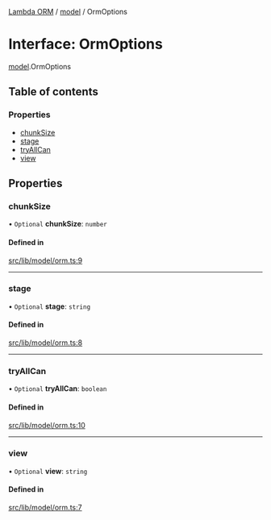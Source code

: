 [Lambda ORM](../README.md) / [model](../modules/model.md) / OrmOptions

# Interface: OrmOptions

[model](../modules/model.md).OrmOptions

## Table of contents

### Properties

- [chunkSize](model.OrmOptions.md#chunksize)
- [stage](model.OrmOptions.md#stage)
- [tryAllCan](model.OrmOptions.md#tryallcan)
- [view](model.OrmOptions.md#view)

## Properties

### chunkSize

• `Optional` **chunkSize**: `number`

#### Defined in

[src/lib/model/orm.ts:9](https://github.com/FlavioLionelRita/lambdaorm/blob/0fd718a/src/lib/model/orm.ts#L9)

___

### stage

• `Optional` **stage**: `string`

#### Defined in

[src/lib/model/orm.ts:8](https://github.com/FlavioLionelRita/lambdaorm/blob/0fd718a/src/lib/model/orm.ts#L8)

___

### tryAllCan

• `Optional` **tryAllCan**: `boolean`

#### Defined in

[src/lib/model/orm.ts:10](https://github.com/FlavioLionelRita/lambdaorm/blob/0fd718a/src/lib/model/orm.ts#L10)

___

### view

• `Optional` **view**: `string`

#### Defined in

[src/lib/model/orm.ts:7](https://github.com/FlavioLionelRita/lambdaorm/blob/0fd718a/src/lib/model/orm.ts#L7)
